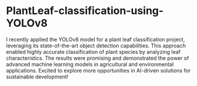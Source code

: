 # PlantLeaf-classification-using-YOLOv8
I recently applied the YOLOv8 model for a plant leaf classification project, leveraging its state-of-the-art object detection capabilities. This approach enabled highly accurate classification of plant species by analyzing leaf characteristics. The results were promising and demonstrated the power of advanced machine learning models in agricultural and environmental applications. Excited to explore more opportunities in AI-driven solutions for sustainable development!
